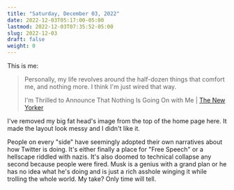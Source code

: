 ```yaml
---
title: "Saturday, December 03, 2022"
date: 2022-12-03T05:17:00-05:00
lastmod: 2022-12-03T07:35:52-05:00
slug: 2022-12-03
draft: false
weight: 0
---
```


This is me:

> Personally, my life revolves around the half-dozen things that comfort
> me, and nothing more. I think I'm just wired that way.
>
> I'm Thrilled to Announce That Nothing Is Going On with Me | [The New
> Yorker](https://www.newyorker.com/humor/daily-shouts/im-thrilled-to-announce-that-nothing-is-going-on-with-me)

I've removed my big fat head's image from the top of the home page here. It made the layout look messy and I didn't like it.

People on every "side" have seemingly adopted their own narratives about how Twitter is doing. It's either finally a place for "Free Speech" or a hellscape riddled with nazis. It's also doomed to technical collapse any second because people were fired. Musk is a genius with a grand plan or he has no idea what he's doing and is just a rich asshole winging it while trolling the whole world. My take? Only time will tell.


[//]: # "Exported with love from a post written in Org mode"
[//]: # "- https://github.com/kaushalmodi/ox-hugo"